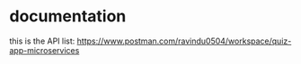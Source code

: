 # documentation
this is the API list: https://www.postman.com/ravindu0504/workspace/quiz-app-microservices
